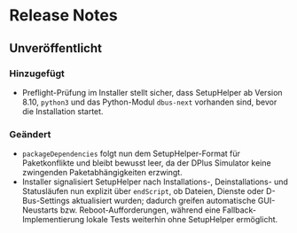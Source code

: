# Release Notes

## Unveröffentlicht

### Hinzugefügt
- Preflight-Prüfung im Installer stellt sicher, dass SetupHelper ab Version 8.10, `python3` und das
  Python-Modul `dbus-next` vorhanden sind, bevor die Installation startet.

### Geändert
- `packageDependencies` folgt nun dem SetupHelper-Format für Paketkonflikte und bleibt bewusst leer,
  da der DPlus Simulator keine zwingenden Paketabhängigkeiten erzwingt.
- Installer signalisiert SetupHelper nach Installations-, Deinstallations- und Statusläufen nun explizit über `endScript`, ob Dateien, Dienste oder D-Bus-Settings aktualisiert wurden; dadurch greifen automatische GUI-Neustarts bzw. Reboot-Aufforderungen, während eine Fallback-Implementierung lokale Tests weiterhin ohne SetupHelper ermöglicht.
